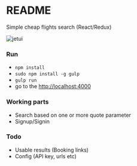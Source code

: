 # README #

Simple cheap flights search (React/Redux)

![jetui](https://cloud.githubusercontent.com/assets/644385/17430119/28bd9c08-5afb-11e6-9394-fa2059659aaf.png)

### Run ###

* `npm install`
* `sudo npm install -g gulp`
* `gulp run`
*  go to the <http://localhost:4000>

### Working parts ###

* Search based on one or more quote parameter
* Signup/Signin

### Todo ###

* Usable results (Booking links)
* Config (API key, urls etc)

